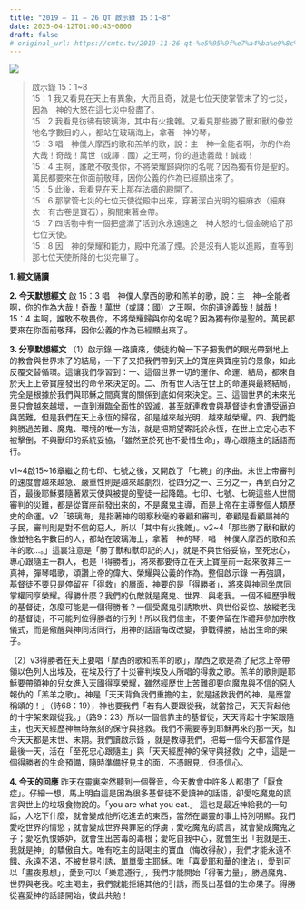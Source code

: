 ```yaml
---
title: "2019 – 11 – 26 QT 啟示錄 15：1~8"
date: 2025-04-12T01:00:43+0800
draft: false
# original_url: https://cmtc.tw/2019-11-26-qt-%e5%95%9f%e7%a4%ba%e9%8c%84-15%ef%bc%9a18
---
```


![](/images/qt.jpg)
> 啟示錄 15：1\~8  
> 15：1 我又看見在天上有異象，大而且奇，就是七位天使掌管末了的七災，因為　神的大怒在這七災中發盡了。  
> 15：2 我看見彷彿有玻璃海，其中有火攙雜。又看見那些勝了獸和獸的像並牠名字數目的人，都站在玻璃海上，拿著　神的琴，  
> 15：3 唱　神僕人摩西的歌和羔羊的歌，說：主　神─全能者啊，你的作為大哉！奇哉！萬世（或譯：國）之王啊，你的道途義哉！誠哉！  
> 15：4 主啊，誰敢不敬畏你，不將榮耀歸與你的名呢？因為獨有你是聖的。萬民都要來在你面前敬拜，因你公義的作為已經顯出來了。  
> 15：5 此後，我看見在天上那存法櫃的殿開了。  
> 15：6 那掌管七災的七位天使從殿中出來，穿著潔白光明的細麻衣（細麻衣：有古卷是寶石），胸間束著金帶。  
> 15：7 四活物中有一個把盛滿了活到永永遠遠之　神大怒的七個金碗給了那七位天使。  
> 15：8 因　神的榮耀和能力，殿中充滿了煙。於是沒有人能以進殿，直等到那七位天使所降的七災完畢了。

**1. 經文誦讀**

**2.  今天默想經文**
啟 15：3 唱　神僕人摩西的歌和羔羊的歌，說：主　神─全能者啊，你的作為大哉！奇哉！萬世（或譯：國）之王啊，你的道途義哉！誠哉！  
15：4 主啊，誰敢不敬畏你，不將榮耀歸與你的名呢？因為獨有你是聖的。萬民都要來在你面前敬拜，因你公義的作為已經顯出來了。

**3. 分享默想經文**
（1）啟示錄 一路讀來，使徒約翰一下子把我們的眼光帶到地上的教會與世界末了的結局，一下子又把我們帶到天上的寶座與寶座前的景象，如此反覆交替循環。這讓我們學習到：一、這個世界一切的運作、命運、結局，都來自於天上上帝寶座發出的命令來決定的。二、所有世人活在世上的命運與最終結局，完全是根據於我們與耶穌之間真實的關係到底如何來決定。三、這個世界的未來光景只會越來越壞，一直到瀕臨全面性的毀滅，甚至就連教會與基督徒也會遭受逼迫與苦難，但是我們在天上永恆的歸宿，卻是越來越光明，越來越榮耀。四、我們能夠勝過苦難、魔鬼、環境的唯一方法，就是把期望寄託於永恆，在世上立定心志不被擊倒，不與獸印的系統妥協，「雖然至於死也不愛惜生命」，專心跟隨主的話語而行。

v1\~4啟15\~16章繼之前七印、七號之後，又開啟了「七碗」的序曲。末世上帝審判的速度會越來越急、嚴重性則是越來越劇烈，從四分之一、三分之一，再到百分之百，最後耶穌要隨著眾天使與被提的聖徒一起降臨。七印、七號、七碗這些人世間審判的災難，都是從寶座前發出來的，不是魔鬼主導，而是上帝在主導整個人類歷史的命運。v2「玻璃海」是指著神的明察秋毫的眷顧和審判，眷顧是看顧屬神的子民，審判則是對不信的惡人，所以「其中有火攙雜」。v2\~4「那些勝了獸和獸的像並牠名字數目的人，都站在玻璃海上，拿著　神的琴，唱　神僕人摩西的歌和羔羊的歌…。」這裏注意是「勝了獸和獸印記的人」，就是不與世俗妥協，至死忠心，專心跟隨主一群人，也是「得勝者」，將來都要侍立在天上寶座前一起來敬拜三一真神，彈琴唱歌，頌讚上帝的偉大、榮耀與公義的作為。整個啟示錄 一再強調，基督徒不要只是停留在「得救」的層面，神要的是「得勝者」，將來與神同坐席同掌權同享榮耀。得勝什麼？我們的仇敵就是魔鬼、世界、與老我。一個不經歷爭戰的基督徒，怎麼可能是一個得勝者？一個受魔鬼引誘欺哄、與世俗妥協、放縱老我的基督徒，不可能列位得勝者的行列！所以我們信主，不要停留在作禮拜參加宗教儀式，而是儆醒與神同活同行，用神的話語悔改改變，爭戰得勝，結出生命的果子。

（2）v3得勝者在天上要唱「摩西的歌和羔羊的歌」，摩西之歌是為了紀念上帝帶領以色列人出埃及，在埃及行了十災審判埃及人所唱的得救之歌。羔羊的歌則是耶穌要帶領神的兒女進入天國得享榮耀，雖然經歷世上苦難卻要向魔鬼與不信的惡人報仇的「羔羊之歌」。神是「天天背負我們重擔的主，就是拯救我們的神，是應當稱頌的！」（詩68：19），神也要我們「若有人要跟從我，就當捨己，天天背起他的十字架來跟從我。」（路9：23）所以一個信靠主的基督徒，天天背起十字架跟隨主，也天天經歷神無時無刻的保守與拯救。我們不需要等到耶穌再來的那一天，如今天天都是末世、末期。我們讀啟示錄 ，就是教導我們，把每一個今天都當作是最後一天，活在「至死忠心跟隨主」與「天天經歷神的保守與拯救」之中，這是一個得勝者的生命預備，隨時準備好見主的面，不憑眼見，但憑信心。

**4. 今天的回應**
昨天在靈裏突然聽到一個聲音，今天教會中許多人都患了「厭食症」。仔細一想，馬上明白這是因為很多基督徒不愛讀神的話語，卻愛吃魔鬼的謊言與世上的垃圾食物說的。「you are what you eat.」 這也是最近神給我的一句話，人吃下什麼，就會變成他所吃進去的東西，當然在屬靈的事上特別明顯。我們愛吃世界的情慾；就會變成世界與罪惡的俘虜；愛吃魔鬼的謊言，就會變成魔鬼之子；愛吃仇恨嫉妒，就會生出苦毒的毒根；愛吃自我中心，就會生出「我就是王、我就是神」的驕傲自大。唯有吃主的話喝主的寶血（悔改得赦），我們才能永遠不餓、永遠不渴，不被世界引誘，單單愛主耶穌。唯「喜愛耶和華的律法」，愛到可以「晝夜思想」，愛到可以「樂意遵行」，我們才能開始「得著力量」，勝過魔鬼、世界與老我。吃主喝主，我們就能拒絕其他的引誘，而長出基督的生命果子。得勝從喜愛神的話語開始，彼此共勉！
